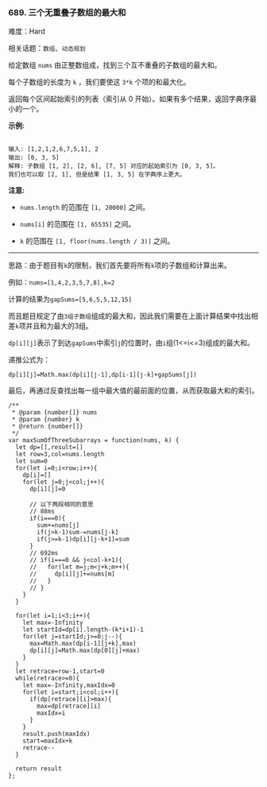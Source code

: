 ### 689. 三个无重叠子数组的最大和

难度：Hard

相关话题：`数组`、`动态规划`

给定数组 `nums` 由正整数组成，找到三个互不重叠的子数组的最大和。



每个子数组的长度为 `k` ，我们要使这 `3*k` 个项的和最大化。



返回每个区间起始索引的列表（索引从 0 开始）。如果有多个结果，返回字典序最小的一个。



**示例:** 



```

输入: [1,2,1,2,6,7,5,1], 2
输出: [0, 3, 5]
解释: 子数组 [1, 2], [2, 6], [7, 5] 对应的起始索引为 [0, 3, 5]。
我们也可以取 [2, 1], 但是结果 [1, 3, 5] 在字典序上更大。
```


**注意:** 




* `nums.length` 的范围在 `[1, 20000]` 之间。

* `nums[i]` 的范围在 `[1, 65535]` 之间。

* `k` 的范围在 `[1, floor(nums.length / 3)]` 之间。






-----

思路：由于题目有`k`的限制，我们首先要将所有`k`项的子数组和计算出来。

例如：`nums=[1,4,2,3,5,7,8],k=2`

计算的结果为`gapSums=[5,6,5,5,12,15]`

而且题目规定了由`3组子数组`组成的最大和，因此我们需要在上面计算结果中找出相差`k`项并且和为最大的3组。

`dp[i][j]`表示了到达`gapSums`中索引`j`的位置时，由`i`组(1<=i<=3)组成的最大和。

递推公式为：

`dp[i][j]=Math.max(dp[i][j-1],dp[i-1][j-k]+gapSums[j])`

最后，再通过反查找出每一组中最大值的最前面的位置，从而获取最大和的索引。

```
/**
 * @param {number[]} nums
 * @param {number} k
 * @return {number[]}
 */
var maxSumOfThreeSubarrays = function(nums, k) {
  let dp=[],result=[]
  let row=3,col=nums.length
  let sum=0
  for(let i=0;i<row;i++){
    dp[i]=[]
    for(let j=0;j<col;j++){
      dp[i][j]=0
      
      // 以下两段相同的意思
      // 88ms
      if(i===0){
        sum+=nums[j]
        if(j>k-1)sum-=nums[j-k]
        if(j>=k-1)dp[i][j-k+1]=sum  
      }
      // 692ms
      // if(i===0 && j<col-k+1){
      //   for(let m=j;m<j+k;m++){
      //     dp[i][j]+=nums[m]
      //   }
      // }
    }
  }
    
  for(let i=1;i<3;i++){
    let max=-Infinity
    let startId=dp[i].length-(k*i+1)-1
    for(let j=startId;j>=0;j--){
      max=Math.max(dp[i-1][j+k],max)
      dp[i][j]=Math.max(dp[0][j]+max)
    }
  }
  let retrace=row-1,start=0
  while(retrace>=0){
    let max=-Infinity,maxIdx=0
    for(let i=start;i<col;i++){
      if(dp[retrace][i]>max){
        max=dp[retrace][i]
        maxIdx=i
      }
    }
    result.push(maxIdx)
    start=maxIdx+k
    retrace--
  }

  return result
};
```

